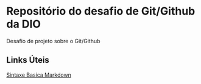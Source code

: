 # Repositório do desafio de Git/Github da DIO
Desafio de projeto sobre o Git/Github

## Links Úteis 
[Sintaxe Basica Markdown](https://www.markdownguide.org/basic-syntax/)
